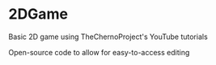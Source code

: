 2DGame
======

Basic 2D game using TheChernoProject's YouTube tutorials

Open-source code to allow for easy-to-access editing